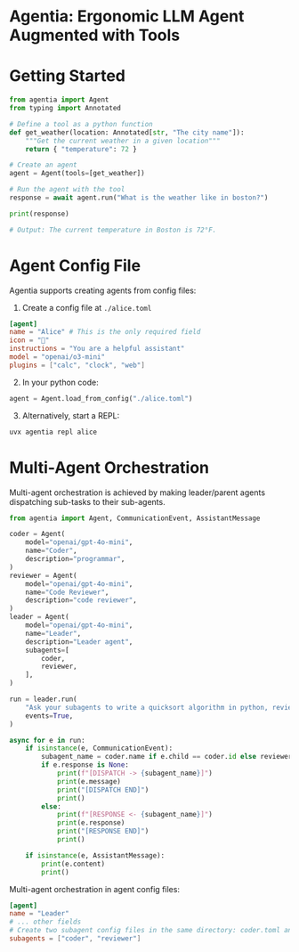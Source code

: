 # Agentia: Ergonomic LLM Agent Augmented with Tools


# Getting Started

```python
from agentia import Agent
from typing import Annotated

# Define a tool as a python function
def get_weather(location: Annotated[str, "The city name"]):
    """Get the current weather in a given location"""
    return { "temperature": 72 }

# Create an agent
agent = Agent(tools=[get_weather])

# Run the agent with the tool
response = await agent.run("What is the weather like in boston?")

print(response)

# Output: The current temperature in Boston is 72°F.
```

# Agent Config File

Agentia supports creating agents from config files:

1. Create a config file at `./alice.toml`

```toml
[agent]
name = "Alice" # This is the only required field
icon = "👩"
instructions = "You are a helpful assistant"
model = "openai/o3-mini"
plugins = ["calc", "clock", "web"]
```

2. In your python code:

```python
agent = Agent.load_from_config("./alice.toml")
```

3. Alternatively, start a REPL:

```bash
uvx agentia repl alice
```

# Multi-Agent Orchestration

Multi-agent orchestration is achieved by making leader/parent agents dispatching sub-tasks to their sub-agents.

```python
from agentia import Agent, CommunicationEvent, AssistantMessage

coder = Agent(
    model="openai/gpt-4o-mini",
    name="Coder",
    description="programmar",
)
reviewer = Agent(
    model="openai/gpt-4o-mini",
    name="Code Reviewer",
    description="code reviewer",
)
leader = Agent(
    model="openai/gpt-4o-mini",
    name="Leader",
    description="Leader agent",
    subagents=[
        coder,
        reviewer,
    ],
)

run = leader.run(
    "Ask your subagents to write a quicksort algorithm in python, review and improve it until it is perfect."
    events=True,
)

async for e in run:
    if isinstance(e, CommunicationEvent):
        subagent_name = coder.name if e.child == coder.id else reviewer.name
        if e.response is None:
            print(f"[DISPATCH -> {subagent_name}]")
            print(e.message)
            print("[DISPATCH END]")
            print()
        else:
            print(f"[RESPONSE <- {subagent_name}]")
            print(e.response)
            print("[RESPONSE END]")
            print()

    if isinstance(e, AssistantMessage):
        print(e.content)
        print()
```

Multi-agent orchestration in agent config files:

```toml
[agent]
name = "Leader"
# ... other fields
# Create two subagent config files in the same directory: coder.toml and reviewer.toml
subagents = ["coder", "reviewer"]
```